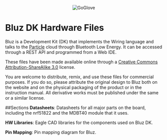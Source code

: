 <p align="center" >
<img src="http://bluz.io/static/img/logo.png" alt="GoGlove" title="GoGlove">
</p>

Bluz DK Hardware Files
==========
Bluz is a Development Kit (DK) that implements the Wiring language and talks to the [Particle](https://www.particle.io/) cloud through Bluetooth Low Energy. It can be accessed through a REST API and programmed from a Web IDE.

These files have been made available online through a [Creative Commons Attribution-ShareAlike 3.0](http://creativecommons.org/licenses/by-sa/3.0/) license.

You are welcome to distribute, remix, and use these files for commercial purposes. If you do so, please attribute the original design to Bluz both on the website and on the physical packaging of the product or in the instruction manual. All derivative works must be published under the same or a similar license.


##Sections
<b>Datasheets</b>: Datasheets for all major parts on the board, including the nrf51822 and the MDBT40 module that it uses.

<b>HW Libraries</b>: Eagle CAD libraries for the components used on Bluz DK.

<b>Pin Mapping</b>: Pin mapping diagram for Bluz.